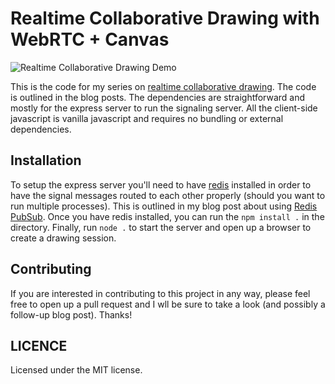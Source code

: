 # Realtime Collaborative Drawing with WebRTC + Canvas

![Realtime Collaborative Drawing Demo](https://nyxtom.dev/assets/v0m78s45eb4xuyubkm2m.gif)

This is the code for my series on [realtime collaborative drawing](https://nyxtom.dev/2020/09/05/collaborative-drawing-webrtc-canvas/). The code is outlined in the blog posts. The dependencies are straightforward and mostly for the express server to run the signaling server. All the client-side javascript is vanilla javascript and requires no bundling or external dependencies.

## Installation

To setup the express server you'll need to have [redis](https://redis.io/) installed in order to have the signal messages routed to each other properly (should you want to run multiple processes). This is outlined in my blog post about using [Redis PubSub](https://nyxtom.dev/2020/09/15/redis-pubsub-drawing/). Once you have redis installed, you can run the `npm install .` in the directory. Finally, run `node .` to start the server and open up a browser to create a drawing session.

## Contributing

If you are interested in contributing to this project in any way, please feel free to open up a pull request and I wll be sure to take a look (and possibly a follow-up blog post). Thanks!

## LICENCE

Licensed under the MIT license.
